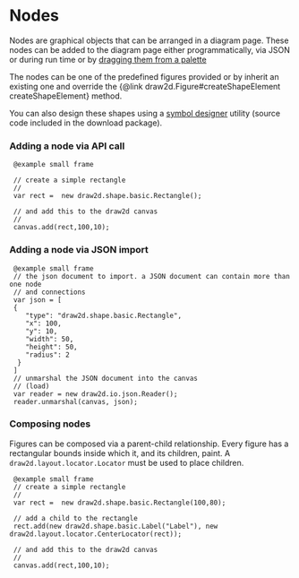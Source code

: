 # Nodes

Nodes are graphical objects that can be arranged in a diagram page. These nodes can 
be added to the diagram page either programmatically, via JSON or during run time or by [dragging them from a palette](#!/example/buildin_commandstack)

The nodes can be one of the predefined figures provided or by inherit an existing one and override the {@link draw2d.Figure#createShapeElement createShapeElement} method.

You can also design these shapes using a <a href="https://www.draw2d.org/designer/" target="_blank">symbol designer</a> utility (source code included in the download package). 


### Adding a node via API call

     @example small frame
     
     // create a simple rectangle
     //
     var rect =  new draw2d.shape.basic.Rectangle();
     
     // and add this to the draw2d canvas
     //
     canvas.add(rect,100,10);
     
     


### Adding a node via JSON import

     @example small frame
     // the json document to import. a JSON document can contain more than one node
     // and connections
     var json = [
     {
        "type": "draw2d.shape.basic.Rectangle",
        "x": 100,
        "y": 10,
        "width": 50,
        "height": 50,
        "radius": 2
      }
     ]
     // unmarshal the JSON document into the canvas
     // (load)
     var reader = new draw2d.io.json.Reader();
     reader.unmarshal(canvas, json);


### Composing nodes

Figures can be composed via a parent-child relationship. Every figure has a rectangular bounds inside which it, and its children, paint. A `draw2d.layout.locator.Locator` must be used to place children. 

     @example small frame
     // create a simple rectangle
     //
     var rect =  new draw2d.shape.basic.Rectangle(100,80);
     
     // add a child to the rectangle
     rect.add(new draw2d.shape.basic.Label("Label"), new draw2d.layout.locator.CenterLocator(rect));
     
     // and add this to the draw2d canvas
     //
     canvas.add(rect,100,10);

